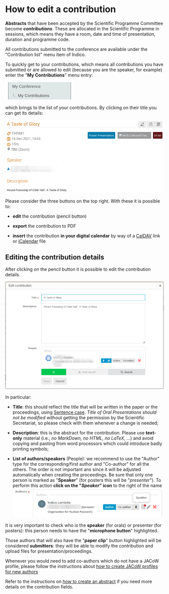 # How to edit a contribution

**Abstracts** that have been accepted by the Scientific Programme Committee become ***contributions***. These are allocated in the Scientific Programme in sessions, which means they have a room, date and time of presentation, duration and programme code.

All contributions submitted to the conference are available under the "Contribution list" menu item of Indico.

To quickly get to your contributions, which means all contributions you have submitted or are allowed to edit (because you are the speaker, for example) enter the "**My Contributions**" menu entry:

![](img/mycontributionsmenu.png)

which brings to the list of your contributions. By clicking on their title you can get its details:

![](img/contribution.png)

Please consider the three buttons on the top right. With these it is possible to:

- **edit** the contribution (pencil button)

- **export** the contribution to PDF

- **insert** the contribution **in your digital calendar** by way of a [CalDAV](http://en.wikipedia.org/wiki/CalDAV) link or [iCalendar](http://en.wikipedia.org/wiki/ICalendar) file

## Editing the contribution details

After clicking on the pencil button it is possible to edit the contribution details.

![](img/contributionedit.png)

In particular:

- **Title**: this should reflect the title that will be written in the paper or the proceedings, using [Sentence case](https://writer.com/blog/sentence-case/). *Title of Oral Presentations should not be modified* without getting the permission by the Scientific Secretariat, so please check with them whenever a change is needed;

- **Description**: this is the abstract for the contribution. Please use **text-only** material (i.e., *no MarkDown, no HTML, no LaTeX*, ...) and avoid copying and pasting from word processors which could introduce badly printing symbols;

- **List of authors/speakers** (People): we recommend to use the "Author" type for the corresponding/first author and  "Co-author" for all the others. The order is not important ans since it will be adjusted automatically when creating the proceedings. Be sure that only one person is marked as "**Speaker**" (for posters this will be "*presenter*"). To perform this action **click on the "*Speaker*" icon** to the right of the name
  ![](img/author_add_3.png)

It is very important to check who is the **speaker** (for orals) or presenter (for posters): this person needs to have the "**microphone button**" highlighted.

Those authors that will also have the "**paper clip**" button highlighted will be considered **submitters**: they will be able to modify the contribution and upload files for presentation/proceedings.

Whenever you would need to add co-authors which do not have a JACoW profile, please follow the instructions about [how to create JACoW profiles for new authors](../submission/#creating-jacow-indico-profiles-for-new-authors)

Refer to the instructions on [how to create an abstract](../submission/#create-a-new-abstract) if you need more details on the contribution fields.
